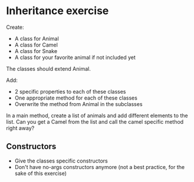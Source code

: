 # Inheritance exercise
Create:
- A class for Animal
- A class for Camel
- A class for Snake
- A class for your favorite animal if not included yet

The classes should extend Animal. 

Add:
- 2 specific properties to each of these classes
- One appropriate method for each of these classes
- Overwrite the method from Animal in the subclasses

In a main method, create a list of animals and add different elements to the list.
Can you get a Camel from the list and call the camel specific method right away?

## Constructors
- Give the classes specific constructors
- Don't have no-args constructors anymore (not a best practice, for the sake of this exercise)